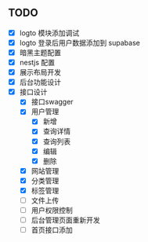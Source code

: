 ## TODO

- [x] logto 模块添加调试
- [x] logto 登录后用户数据添加到 supabase
- [x] 暗黑主题配置
- [x] nestjs 配置
- [x] 展示布局开发
- [x] 后台功能设计
- [x] 接口设计
  - [x] 接口swagger
  - [x] 用户管理
    - [x] 新增
    - [x] 查询详情
    - [x] 查询列表
    - [x] 编辑
    - [x] 删除
  - [x] 网站管理
  - [x] 分类管理
  - [x] 标签管理
  - [ ] 文件上传
  - [ ] 用户权限控制
  - [ ] 后台管理页面重新开发
  - [ ] 首页接口添加
